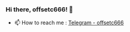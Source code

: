 ### Hi there, offsetc666! 👋

- 📫 How to reach me : [Telegram - offsetc666](https://t.me/offsetc666)
